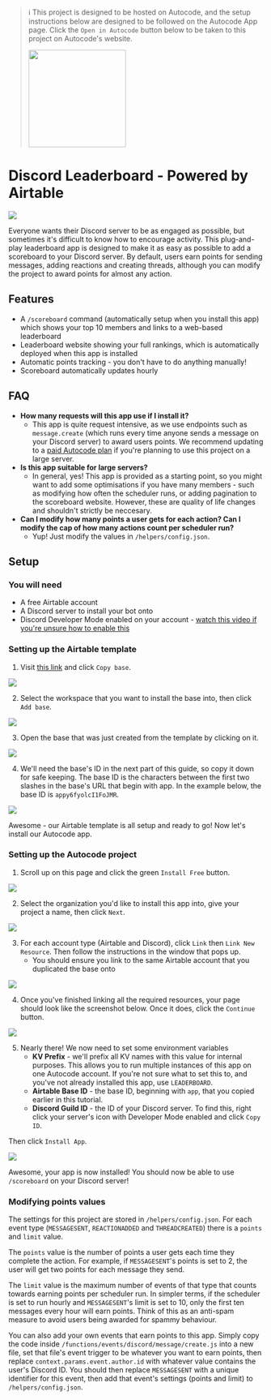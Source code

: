 > ℹ️ This project is designed to be hosted on Autocode, and the setup instructions below are designed to be followed on the Autocode App page. Click the `Open in Autocode` button below to be taken to this project on Autocode's website.
>
> [<img src="https://open.autocode.com/static/images/open.svg?" width="192">](https://autocode.com/JacklynBiggin/apps/discord-leaderboard/)


# Discord Leaderboard - Powered by Airtable

![](/readme/gallery/gallery-2-min.png)

Everyone wants their Discord server to be as engaged as possible, but sometimes it's difficult to know how to encourage activity. This plug-and-play leaderboard app is designed to make it as easy as possible to add a scoreboard to your Discord server. By default, users earn points for sending messages, adding reactions and creating threads, although you can modify the project to award points for almost any action.

## Features
* A `/scoreboard` command (automatically setup when you install this app) which shows your top 10 members and links to a web-based leaderboard
* Leaderboard website showing your full rankings, which is automatically deployed when this app is installed
* Automatic points tracking - you don't have to do anything manually!
* Scoreboard automatically updates hourly


## FAQ
* **How many requests will this app use if I install it?**
  * This app is quite request intensive, as we use endpoints such as `message.create` (which runs every time anyone sends a message on your Discord server) to award users points. We recommend updating to a [paid Autocode plan](https://autocode.com/pricing) if you're planning to use this project on a large server.
* **Is this app suitable for large servers?**
  * In general, yes! This app is provided as a starting point, so you might want to add some optimisations if you have many members - such as modifying how often the scheduler runs, or adding pagination to the scoreboard website. However, these are quality of life changes and shouldn't strictly be neccesary.
* **Can I modify how many points a user gets for each action? Can I modify the cap of how many actions count per scheduler run?**
  * Yup! Just modify the values in `/helpers/config.json`.

## Setup
### You will need
* A free Airtable account
* A Discord server to install your bot onto
* Discord Developer Mode enabled on your account - [watch this video if you're unsure how to enable this](https://www.youtube.com/watch?v=FmeQte6S7D8)

### Setting up the Airtable template
1. Visit [this link](https://airtable.com/shrXbIAzhQrtVsRjG) and click `Copy base`.

![](/readme/images/airtable-1-min.png)

2. Select the workspace that you want to install the base into, then click `Add base`.

![](/readme/images/airtable-2-min.png)

3. Open the base that was just created from the template by clicking on it.

![](/readme/images/airtable-3-min.png)

4. We'll need the base's ID in the next part of this guide, so copy it down for safe keeping. The base ID is the characters between the first two slashes in the base's URL that begin with app. In the example below, the base ID is `appy6fyolcI1FoJMR`.

![](/readme/images/airtable-4-min.png)

Awesome - our Airtable template is all setup and ready to go! Now let's install our Autocode app.

### Setting up the Autocode project

1. Scroll up on this page and click the green `Install Free` button.

![](/readme/images/autocode-1-min.png)

2. Select the organization you'd like to install this app into, give your project a name, then click `Next`.

![](/readme/images/autocode-2-min.png)

3. For each account type (Airtable and Discord), click `Link` then `Link New Resource`. Then follow the instructions in the window that pops up.
    - You should ensure you link to the same Airtable account that you duplicated the base onto

![](/readme/images/autocode-3-min.png)

4. Once you've finished linking all the required resources, your page should look like the screenshot below. Once it does, click the `Continue` button.

![](/readme/images/autocode-4-min.png)

5. Nearly there! We now need to set some environment variables 
    - **KV Prefix** - we'll prefix all KV names with this value for internal purposes. This allows you to run multiple instances of this app on one Autocode account. If you're not sure what to set this to, and you've not already installed this app, use `LEADERBOARD`.
    - **Airtable Base ID** - the base ID, beginning with `app`, that you copied earlier in this tutorial.
    - **Discord Guild ID** - the ID of your Discord server. To find this, right click your server's icon with Developer Mode enabled and click `Copy ID`.

  Then click `Install App`.

![](/readme/images/autocode-5-min.png)

Awesome, your app is now installed! You should now be able to use `/scoreboard` on your Discord server!

### Modifying points values
The settings for this project are stored in `/helpers/config.json`. For each event type (`MESSAGESENT`, `REACTIONADDED` and `THREADCREATED`) there is a `points` and `limit` value.

The `points` value is the number of points a user gets each time they complete the action. For example, if `MESSAGESENT`'s points is set to 2, the user will get two points for each message they send.

The `limit` value is the maximum number of events of that type that counts towards earning points per scheduler run. In simpler terms, if the scheduler is set to run hourly and `MESSAGESENT`'s limit is set to 10, only the first ten messages every hour will earn points. Think of this as an anti-spam measure to avoid users being awarded for spammy behaviour.





You can also add your own events that earn points to this app. Simply copy the code inside `/functions/events/discord/message/create.js` into a new file, set that file's event trigger to be whatever you want to earn points, then replace `context.params.event.author.id` with whatever value contains the user's Discord ID. You should then replace `MESSAGESENT` with a unique identifier for this event, then add that event's settings (points and limit) to `/helpers/config.json`.







